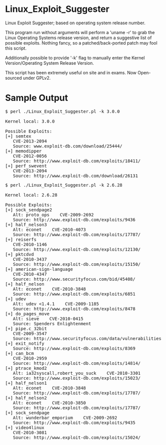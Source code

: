 Linux_Exploit_Suggester
=======================

Linux Exploit Suggester; based on operating system release number.

This program run without arguments will perform a 'uname -r' to grab the Linux Operating Systems release version, 
and return a suggestive list of possible exploits.  Nothing fancy, so a patched/back-ported patch may fool this script.

Additionally possible to provide '-k' flag to manually enter the Kernel Version/Operating System Release Version.

This script has been extremely useful on site and in exams.  Now Open-sourced under GPLv2.

Sample Output
==============
<pre>
$ perl ./Linux_Exploit_Suggester.pl -k 3.0.0

Kernel local: 3.0.0

Possible Exploits:
[+] semtex
   CVE-2013-2094
   Source: www.exploit-db.com/download/25444/‎
[+] memodipper
   CVE-2012-0056
   Source: http://www.exploit-db.com/exploits/18411/
[+] perf_swevent
   CVE-2013-2094
   Source: http://www.exploit-db.com/download/26131
</pre>

<pre>
$ perl ./Linux_Exploit_Suggester.pl -k 2.6.28

Kernel local: 2.6.28

Possible Exploits:
[+] sock_sendpage2
   Alt: proto_ops    CVE-2009-2692
   Source: http://www.exploit-db.com/exploits/9436
[+] half_nelson3
   Alt: econet    CVE-2010-4073
   Source: http://www.exploit-db.com/exploits/17787/
[+] reiserfs
   CVE-2010-1146
   Source: http://www.exploit-db.com/exploits/12130/
[+] pktcdvd
   CVE-2010-3437
   Source: http://www.exploit-db.com/exploits/15150/
[+] american-sign-language
   CVE-2010-4347
   Source: http://www.securityfocus.com/bid/45408/
[+] half_nelson
   Alt: econet    CVE-2010-3848
   Source: http://www.exploit-db.com/exploits/6851
[+] udev
   Alt: udev &lt;1.4.1    CVE-2009-1185
   Source: http://www.exploit-db.com/exploits/8478
[+] do_pages_move
   Alt: sieve    CVE-2010-0415
   Source: Spenders Enlightenment
[+] pipe.c_32bit
   CVE-2009-3547
   Source: http://www.securityfocus.com/data/vulnerabilities/exploits/36901-1.c
[+] exit_notify
   Source: http://www.exploit-db.com/exploits/8369
[+] can_bcm
   CVE-2010-2959
   Source: http://www.exploit-db.com/exploits/14814/
[+] ptrace_kmod2
   Alt: ia32syscall,robert_you_suck    CVE-2010-3301
   Source: http://www.exploit-db.com/exploits/15023/
[+] half_nelson1
   Alt: econet    CVE-2010-3848
   Source: http://www.exploit-db.com/exploits/17787/
[+] half_nelson2
   Alt: econet    CVE-2010-3850
   Source: http://www.exploit-db.com/exploits/17787/
[+] sock_sendpage
   Alt: wunderbar_emporium    CVE-2009-2692
   Source: http://www.exploit-db.com/exploits/9435
[+] video4linux
   CVE-2010-3081
   Source: http://www.exploit-db.com/exploits/15024/
</pre>

